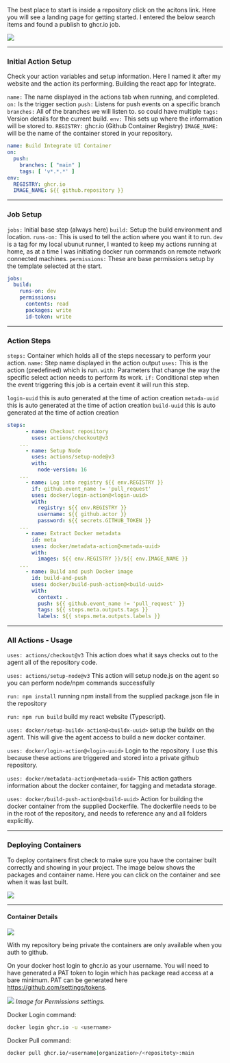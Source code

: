 The best place to start is inside a repository click on the acitons link. Here you will see a landing page for getting started. I entered the below search items and found a publish to ghcr.io job.

![](Pasted%20image%2020221204104307.png)

---
### Initial Action Setup

Check your action variables and setup information. Here I named it after my website and the action its performing. Building the react app for Integrate. 

`name:` The name displayed in the actions tab when running, and completed.
`on:` Is the trigger section 
`push:` Listens for push events on a specific branch
`branches:` All of the branches we will listen to. so could have multiple
`tags:` Version details for the current build.
`env:` This sets up where the information will be stored to. 
`REGISTRY:` ghcr.io (Github Container Registry)
`IMAGE_NAME:` will be the name of the container stored in your repository.

```yml
name: Build Integrate UI Container
on:
  push:
    branches: [ "main" ]
    tags: [ 'v*.*.*' ]
env:
  REGISTRY: ghcr.io
  IMAGE_NAME: ${{ github.repository }}
```


---
### Job Setup

`jobs:` Initial base step (always here)
`build:` Setup the build environment and location.
`runs-on:` This is used to tell the action where you want it to run. `dev` is a tag for my local ubunut runner, I wanted to keep my actions running at home, as at a time I was initiating docker run commands on remote network connected machines.
`permissions:` These are base permissions setup by the template selected at the start.

```yml
jobs:
  build:
    runs-on: dev
    permissions:
      contents: read
      packages: write
      id-token: write
```

---
### Action Steps

`steps:` Container which holds all of the steps necessary to perform your action.
`name:` Step name displayed in the action output
`uses:` This is the action (predefined) which is run.
`with:` Parameters that change the way the specific select action needs to perform its work.
`if:` Conditional step when the event triggering this job is a certain event it will run this step.

`login-uuid` this is auto generated at the time of action creation
`metada-uuid` this is auto generated at the time of action creation
`build-uuid` this is auto generated at the time of action creation

```yml
steps:
      - name: Checkout repository
        uses: actions/checkout@v3
    ...
      - name: Setup Node
        uses: actions/setup-node@v3
        with:
          node-version: 16
    ...
      - name: Log into registry ${{ env.REGISTRY }}
        if: github.event_name != 'pull_request'
        uses: docker/login-action@<login-uuid>
        with:
          registry: ${{ env.REGISTRY }}
          username: ${{ github.actor }}
          password: ${{ secrets.GITHUB_TOKEN }}
    ...
      - name: Extract Docker metadata
        id: meta
        uses: docker/metadata-action@<metada-uuid>
        with:
          images: ${{ env.REGISTRY }}/${{ env.IMAGE_NAME }}
    ...
      - name: Build and push Docker image
        id: build-and-push
        uses: docker/build-push-action@<build-uuid>
        with:
          context: .
          push: ${{ github.event_name != 'pull_request' }}
          tags: ${{ steps.meta.outputs.tags }}
          labels: ${{ steps.meta.outputs.labels }}
```

---
### All Actions - Usage

`uses: actions/checkout@v3` This action does what it says checks out to the agent all of the repository code.

`uses: actions/setup-node@v3` This action will setup node.js on the agent so you can perform node/npm commands successfully

`run: npm install` running npm install from the supplied package.json file in the repository

`run: npm run build` build my react website (Typescript). 

`uses: docker/setup-buildx-action@<buildx-uuid>` setup the buildx on the agent. This will give the agent access to build a new docker container.

`uses: docker/login-action@<login-uuid>` Login to the repository. I use this because these actions are triggered and stored into a private github repository.

`uses: docker/metadata-action@<metada-uuid>` This action gathers information about the docker container, for tagging and metadata storage.

`uses: docker/build-push-action@<build-uuid>` Action for building the docker container from the supplied Dockerfile. The dockerfile needs to be in the root of the repository, and needs to reference any and all folders explicitly.

---
### Deploying Containers

To deploy containers first check to make sure you have the container built correctly and showing in your project. The image below shows the packages and container name. Here you can click on the container and see when it was last built.

![](Pasted%20image%2020221204104507.png)

---
#### Container Details

![](Pasted%20image%2020221204111648.png)

With my repository being private the containers are only available when you auth to github.

On your docker host login to ghcr.io as your username. You will need to have generated a PAT token to login which has package read access at a bare minimum. PAT can be generated here https://github.com/settings/tokens. 

![](Pasted%20image%2020221204112026.png)
_Image for Permissions settings._

Docker Login command:
```bash
docker login ghcr.io -u <username>
```

Docker Pull command:

```bash
docker pull ghcr.io/<username|organization>/<repositoty>:main
```


